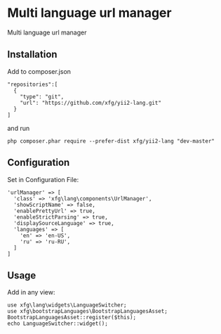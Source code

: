 Multi language url manager
==========================
Multi language url manager

Installation
------------

Add to composer.json

```
"repositories":[
  {
    "type": "git",
    "url": "https://github.com/xfg/yii2-lang.git"
  }
]
```

and run

```
php composer.phar require --prefer-dist xfg/yii2-lang "dev-master"
```


Configuration
-----

Set in Configuration File:

```
'urlManager' => [
  'class' => 'xfg\lang\components\UrlManager',
  'showScriptName' => false,
  'enablePrettyUrl' => true,
  'enableStrictParsing' => true,
  'displaySourceLanguage' => true,
  'languages' => [
    'en' => 'en-US',
    'ru' => 'ru-RU',
  ]
]
```

Usage
-----

Add in any view:

```
use xfg\lang\widgets\LanguageSwitcher;
use xfg\bootstrapLanguages\BootstrapLanguagesAsset;
BootstrapLanguagesAsset::register($this);
echo LanguageSwitcher::widget();
```